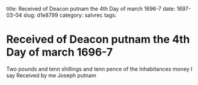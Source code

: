title: Received of Deacon putnam the 4th Day of march 1696-7
date: 1697-03-04
slug: d1e8799
category: salvrec
tags: 


<div markdown class="doc" id="d1e8799">


# Received of Deacon putnam the 4th Day of march 1696-7 

Two pounds and tenn shillings and tenn pence of the Inhabitances money I say Received by me Joseph putnam
</div>